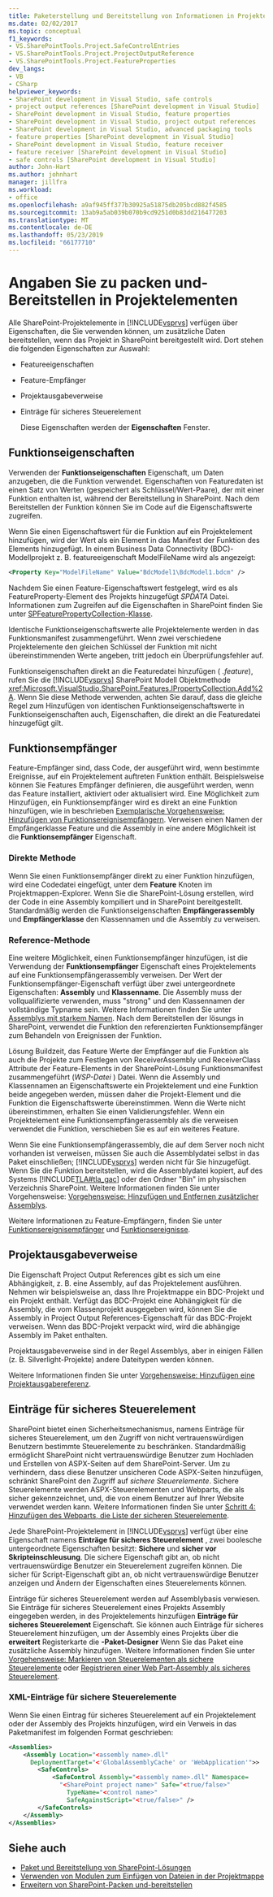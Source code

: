 ```yaml
---
title: Paketerstellung und Bereitstellung von Informationen in Projektelementen
ms.date: 02/02/2017
ms.topic: conceptual
f1_keywords:
- VS.SharePointTools.Project.SafeControlEntries
- VS.SharePointTools.Project.ProjectOutputReference
- VS.SharePointTools.Project.FeatureProperties
dev_langs:
- VB
- CSharp
helpviewer_keywords:
- SharePoint development in Visual Studio, safe controls
- project output references [SharePoint development in Visual Studio]
- SharePoint development in Visual Studio, feature properties
- SharePoint development in Visual Studio, project output references
- SharePoint development in Visual Studio, advanced packaging tools
- feature properties [SharePoint development in Visual Studio]
- SharePoint development in Visual Studio, feature receiver
- feature receiver [SharePoint development in Visual Studio]
- safe controls [SharePoint development in Visual Studio]
author: John-Hart
ms.author: johnhart
manager: jillfra
ms.workload:
- office
ms.openlocfilehash: a9af945ff377b30925a51875db205bcd882f4585
ms.sourcegitcommit: 13ab9a5ab039b070b9cd9251d0b83dd216477203
ms.translationtype: MT
ms.contentlocale: de-DE
ms.lasthandoff: 05/23/2019
ms.locfileid: "66177710"
---
```

# <a name="provide-packaging-and-deployment-information-in-project-items"></a>Angaben Sie zu packen und-Bereitstellen in Projektelementen
  Alle SharePoint-Projektelemente in [!INCLUDE[vsprvs](../sharepoint/includes/vsprvs-md.md)] verfügen über Eigenschaften, die Sie verwenden können, um zusätzliche Daten bereitstellen, wenn das Projekt in SharePoint bereitgestellt wird. Dort stehen die folgenden Eigenschaften zur Auswahl:

- Featureeigenschaften

- Feature-Empfänger

- Projektausgabeverweise

- Einträge für sicheres Steuerelement

  Diese Eigenschaften werden der **Eigenschaften** Fenster.

## <a name="feature-properties"></a>Funktionseigenschaften
 Verwenden der **Funktionseigenschaften** Eigenschaft, um Daten anzugeben, die die Funktion verwendet. Eigenschaften von Featuredaten ist einen Satz von Werten (gespeichert als Schlüssel/Wert-Paare), der mit einer Funktion enthalten ist, während der Bereitstellung in SharePoint. Nach dem Bereitstellen der Funktion können Sie im Code auf die Eigenschaftswerte zugreifen.

 Wenn Sie einen Eigenschaftswert für die Funktion auf ein Projektelement hinzufügen, wird der Wert als ein Element in das Manifest der Funktion des Elements hinzugefügt. In einem Business Data Connectivity (BDC)-Modellprojekt z. B. featureeigenschaft ModelFileName wird als angezeigt:

```xml
<Property Key="ModelFileName" Value="BdcModel1\BdcModel1.bdcm" />
```

 Nachdem Sie einen Feature-Eigenschaftswert festgelegt, wird es als FeatureProperty-Element des Projekts hinzugefügt *SPDATA* Datei. Informationen zum Zugreifen auf die Eigenschaften in SharePoint finden Sie unter [SPFeaturePropertyCollection-Klasse](http://go.microsoft.com/fwlink/?LinkId=177391).

 Identische Funktionseigenschaftswerte alle Projektelemente werden in das Funktionsmanifest zusammengeführt. Wenn zwei verschiedene Projektelemente den gleichen Schlüssel der Funktion mit nicht übereinstimmenden Werte angeben, tritt jedoch ein Überprüfungsfehler auf.

 Funktionseigenschaften direkt an die Featuredatei hinzufügen ( *.feature*), rufen Sie die [!INCLUDE[vsprvs](../sharepoint/includes/vsprvs-md.md)] SharePoint Modell Objektmethode <xref:Microsoft.VisualStudio.SharePoint.Features.IPropertyCollection.Add%2A>. Wenn Sie diese Methode verwenden, achten Sie darauf, dass die gleiche Regel zum Hinzufügen von identischen Funktionseigenschaftswerte in Funktionseigenschaften auch, Eigenschaften, die direkt an die Featuredatei hinzugefügt gilt.

## <a name="feature-receiver"></a>Funktionsempfänger
 Feature-Empfänger sind, dass Code, der ausgeführt wird, wenn bestimmte Ereignisse, auf ein Projektelement auftreten Funktion enthält. Beispielsweise können Sie Features Empfänger definieren, die ausgeführt werden, wenn das Feature installiert, aktiviert oder aktualisiert wird. Eine Möglichkeit zum Hinzufügen, ein Funktionsempfänger wird es direkt an eine Funktion hinzufügen, wie in beschrieben [Exemplarische Vorgehensweise: Hinzufügen von Funktionsereignisempfängern](../sharepoint/walkthrough-add-feature-event-receivers.md). Verweisen einen Namen der Empfängerklasse Feature und die Assembly in eine andere Möglichkeit ist die **Funktionsempfänger** Eigenschaft.

### <a name="direct-method"></a>Direkte Methode
 Wenn Sie einen Funktionsempfänger direkt zu einer Funktion hinzufügen, wird eine Codedatei eingefügt, unter dem **Feature** Knoten im Projektmappen-Explorer. Wenn Sie die SharePoint-Lösung erstellen, wird der Code in eine Assembly kompiliert und in SharePoint bereitgestellt. Standardmäßig werden die Funktionseigenschaften **Empfängerassembly** und **Empfängerklasse** den Klassennamen und die Assembly zu verweisen.

### <a name="reference-method"></a>Reference-Methode
 Eine weitere Möglichkeit, einen Funktionsempfänger hinzufügen, ist die Verwendung der **Funktionsempfänger** Eigenschaft eines Projektelements auf eine Funktionsempfängerassembly verweisen. Der Wert der Funktionsempfänger-Eigenschaft verfügt über zwei untergeordnete Eigenschaften: **Assembly** und **Klassenname**. Die Assembly muss der vollqualifizierte verwenden, muss "strong" und den Klassennamen der vollständige Typname sein. Weitere Informationen finden Sie unter [Assemblys mit starkem Namen](http://go.microsoft.com/fwlink/?LinkID=169573). Nach dem Bereitstellen der lösungs in SharePoint, verwendet die Funktion den referenzierten Funktionsempfänger zum Behandeln von Ereignissen der Funktion.

 Lösung Buildzeit, das Feature Werte der Empfänger auf die Funktion als auch die Projekte zum Festlegen von ReceiverAssembly und ReceiverClass Attribute der Feature-Elements in der SharePoint-Lösung Funktionsmanifest zusammengeführt (*WSP-Datei* ) Datei. Wenn die Assembly und Klassennamen an Eigenschaftswerte ein Projektelement und eine Funktion beide angegeben werden, müssen daher die Projekt-Element und die Funktion die Eigenschaftswerte übereinstimmen. Wenn die Werte nicht übereinstimmen, erhalten Sie einen Validierungsfehler. Wenn ein Projektelement eine Funktionsempfängerassembly als die verweisen verwendet die Funktion, verschieben Sie es auf ein weiteres Feature.

 Wenn Sie eine Funktionsempfängerassembly, die auf dem Server noch nicht vorhanden ist verweisen, müssen Sie auch die Assemblydatei selbst in das Paket einschließen; [!INCLUDE[vsprvs](../sharepoint/includes/vsprvs-md.md)] werden nicht für Sie hinzugefügt. Wenn Sie die Funktion bereitstellen, wird die Assemblydatei kopiert, auf des Systems [!INCLUDE[TLA#tla_gac](../sharepoint/includes/tlasharptla-gac-md.md)] oder den Ordner "Bin" im physischen Verzeichnis SharePoint. Weitere Informationen finden Sie unter Vorgehensweise: [Vorgehensweise: Hinzufügen und Entfernen zusätzlicher Assemblys](../sharepoint/how-to-add-and-remove-additional-assemblies.md).

 Weitere Informationen zu Feature-Empfängern, finden Sie unter [Funktionsereignisempfänger](http://go.microsoft.com/fwlink/?LinkID=169574) und [Funktionsereignisse](http://go.microsoft.com/fwlink/?LinkID=169575).

## <a name="project-output-references"></a>Projektausgabeverweise
 Die Eigenschaft Project Output References gibt es sich um eine Abhängigkeit, z. B. eine Assembly, auf das Projektelement ausführen. Nehmen wir beispielsweise an, dass Ihre Projektmappe ein BDC-Projekt und ein Projekt enthält. Verfügt das BDC-Projekt eine Abhängigkeit für die Assembly, die vom Klassenprojekt ausgegeben wird, können Sie die Assembly in Project Output References-Eigenschaft für das BDC-Projekt verweisen. Wenn das BDC-Projekt verpackt wird, wird die abhängige Assembly im Paket enthalten.

 Projektausgabeverweise sind in der Regel Assemblys, aber in einigen Fällen (z. B. Silverlight-Projekte) andere Dateitypen werden können.

 Weitere Informationen finden Sie unter [Vorgehensweise: Hinzufügen eine Projektausgabereferenz](../sharepoint/how-to-add-a-project-output-reference.md).

## <a name="safe-control-entries"></a>Einträge für sicheres Steuerelement
 SharePoint bietet einen Sicherheitsmechanismus, namens Einträge für sicheres Steuerelement, um den Zugriff von nicht vertrauenswürdigen Benutzern bestimmte Steuerelemente zu beschränken. Standardmäßig ermöglicht SharePoint nicht vertrauenswürdige Benutzer zum Hochladen und Erstellen von ASPX-Seiten auf dem SharePoint-Server. Um zu verhindern, dass diese Benutzer unsicheren Code ASPX-Seiten hinzufügen, schränkt SharePoint den Zugriff auf *sichere Steuerelemente*. Sichere Steuerelemente werden ASPX-Steuerelementen und Webparts, die als sicher gekennzeichnet, und, die von einem Benutzer auf Ihrer Website verwendet werden kann. Weitere Informationen finden Sie unter [Schritt 4: Hinzufügen des Webparts, die Liste der sicheren Steuerelemente](http://go.microsoft.com/fwlink/?LinkID=171014).

 Jede SharePoint-Projektelement in [!INCLUDE[vsprvs](../sharepoint/includes/vsprvs-md.md)] verfügt über eine Eigenschaft namens **Einträge für sicheres Steuerelement** , zwei boolesche untergeordnete Eigenschaften besitzt: **Sichere** und **sicher vor Skripteinschleusung**. Die sichere Eigenschaft gibt an, ob nicht vertrauenswürdige Benutzer ein Steuerelement zugreifen können. Die sicher für Script-Eigenschaft gibt an, ob nicht vertrauenswürdige Benutzer anzeigen und Ändern der Eigenschaften eines Steuerelements können.

 Einträge für sicheres Steuerelement werden auf Assemblybasis verwiesen. Sie Einträge für sicheres Steuerelement eines Projekts Assembly eingegeben werden, in des Projektelements hinzufügen **Einträge für sicheres Steuerelement** Eigenschaft. Sie können auch Einträge für sicheres Steuerelement hinzufügen, um der Assembly eines Projekts über die **erweitert** Registerkarte die **-Paket-Designer** Wenn Sie das Paket eine zusätzliche Assembly hinzufügen. Weitere Informationen finden Sie unter [Vorgehensweise: Markieren von Steuerelementen als sichere Steuerelemente](../sharepoint/how-to-mark-controls-as-safe-controls.md) oder [Registrieren einer Web Part-Assembly als sicheres Steuerelement](http://go.microsoft.com/fwlink/?LinkID=171013).

### <a name="xml-entries-for-safe-controls"></a>XML-Einträge für sichere Steuerelemente
 Wenn Sie einen Eintrag für sicheres Steuerelement auf ein Projektelement oder der Assembly des Projekts hinzufügen, wird ein Verweis in das Paketmanifest im folgenden Format geschrieben:

```xml
<Assemblies>
    <Assembly Location="<assembly name>.dll"
      DeploymentTarget="<'GlobalAssemblyCache' or 'WebApplication'">>
        <SafeControls>
            <SafeControl Assembly="<assembly name>.dll" Namespace=
              "<SharePoint project name>" Safe="<true/false>"
                TypeName="<control name>"
                SafeAgainstScript="<true/false>" />
        </SafeControls>
    </Assembly>
</Assemblies>
```

## <a name="see-also"></a>Siehe auch
- [Paket und Bereitstellung von SharePoint-Lösungen](../sharepoint/packaging-and-deploying-sharepoint-solutions.md)
- [Verwenden von Modulen zum Einfügen von Dateien in der Projektmappe](../sharepoint/using-modules-to-include-files-in-the-solution.md)
- [Erweitern von SharePoint-Packen und-bereitstellen](../sharepoint/extending-sharepoint-packaging-and-deployment.md)
